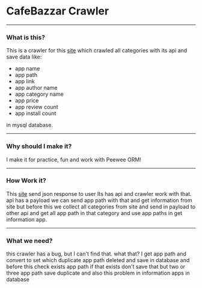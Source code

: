 # **CafeBazzar Crawler**

---

### **What is this?**
This is a crawler for this [site](https://cafebazaar.ir/) which crawled all categories with its api and save data like:
* app name
* app path
* app link
* app author name
* app category name 
* app price
* app review count
* app install count

in mysql database.

---
### **Why should I make it?**
I make it for practice, fun and  work with Peewee ORM!

---
### **How Work it?**
This [site](https://cafebazaar.ir/) send json response to user
Its has api and crawler work with that.
api has a payload we can send app path with that and get information from site 
but before this we collect all categories from site and send in payload to other api and get all app path in that category and use app paths in get information app.

---

### **What we need?**
this crawler has a bug, but I can't find that.
what that? I get app path and convert to set which duplicate app path deleted and save in database and before this check exists app path if that exists don't save that but two or three app path save duplicate
and also this problem in information apps in database 


